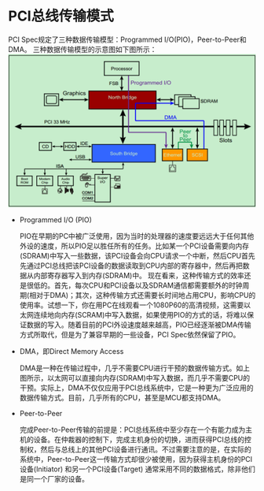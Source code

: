 # PCI总线传输模式
PCI Spec规定了三种数据传输模型：Programmed I/O(PIO)，Peer-to-Peer和DMA。
三种数据传输模型的示意图如下图所示：
![PCI总线传输模式](./image/pci%E6%80%BB%E7%BA%BF%E4%BC%A0%E8%BE%93%E6%A8%A1%E5%BC%8F.png "PCI总线传输模式")
- Programmed I/O (PIO)
  
  PIO在早期的PC中被广泛使用，因为当时的处理器的速度要远远大于任何其他外设的速度，所以PIO足以胜任所有的任务。比如某一个PCI设备需要向内存(SDRAM)中写入一些数据，该PCI设备会向CPU请求一个中断，然后CPU首先先通过PCI总线把该PCI设备的数据读取到CPU内部的寄存器中，然后再把数据从内部寄存器写入到内存(SDRAM)中。
  现在看来，这种传输方式的效率还是很低的。首先，每次CPU和PCI设备以及SDRAM通信都需要额外的时钟周期(相对于DMA)；其次，这种传输方式还需要长时间地占用CPU，影响CPU的使用率。试想一下，你在用PC在线观看一个1080P60的高清视频，这需要以太网连续地向内存(SCRAM)中写入数据，如果使用PIO的方式的话，将难以保证数据的写入。随着目前的PCI外设速度越来越高，PIO已经逐渐被DMA传输方式所取代，但是为了兼容早期的一些设备，PCI Spec依然保留了PIO。
- DMA，即Direct Memory Access
  
  DMA是一种在传输过程中，几乎不需要CPU进行干预的数据传输方式。如上图所示，以太网可以直接向内存(SDRAM)中写入数据，而几乎不需要CPU的干预。实际上，DMA不仅仅应用于PCI总线系统中，它是一种更为广泛应用的数据传输方式。目前，几乎所有的CPU，甚至是MCU都支持DMA。
- Peer-to-Peer
  
  完成Peer-to-Peer传输的前提是：PCI总线系统中至少存在一个有能力成为主机的设备。在仲裁器的控制下，完成主机身份的切换，进而获得PCI总线的控制权，然后与总线上的其他PCI设备进行通讯。不过需要注意的是，在实际的系统中，Peer-to-Peer这一传输方式却很少被使用，因为获得主机身份的PCI设备(Initiator) 和另一个PCI设备(Target) 通常采用不同的数据格式，除非他们是同一个厂家的设备。